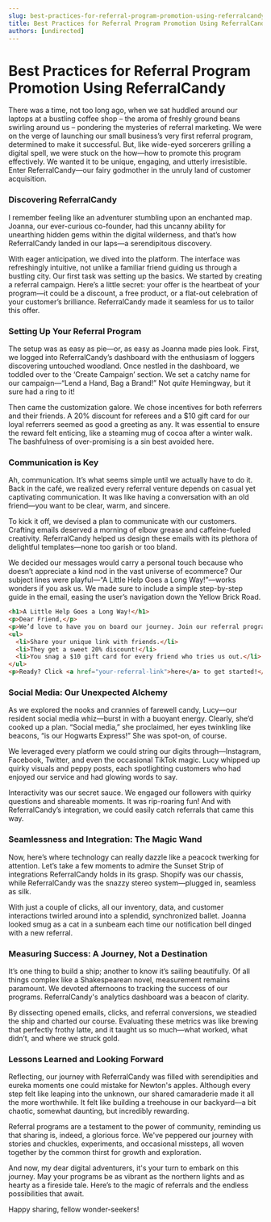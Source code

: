 ```yaml
---
slug: best-practices-for-referral-program-promotion-using-referralcandy
title: Best Practices for Referral Program Promotion Using ReferralCandy
authors: [undirected]
---
```



# Best Practices for Referral Program Promotion Using ReferralCandy

There was a time, not too long ago, when we sat huddled around our laptops at a bustling coffee shop – the aroma of freshly ground beans swirling around us – pondering the mysteries of referral marketing. We were on the verge of launching our small business’s very first referral program, determined to make it successful. But, like wide-eyed sorcerers grilling a digital spell, we were stuck on the how—how to promote this program effectively. We wanted it to be unique, engaging, and utterly irresistible. Enter ReferralCandy—our fairy godmother in the unruly land of customer acquisition. 

### Discovering ReferralCandy 

I remember feeling like an adventurer stumbling upon an enchanted map. Joanna, our ever-curious co-founder, had this uncanny ability for unearthing hidden gems within the digital wilderness, and that’s how ReferralCandy landed in our laps—a serendipitous discovery. 

With eager anticipation, we dived into the platform. The interface was refreshingly intuitive, not unlike a familiar friend guiding us through a bustling city. Our first task was setting up the basics. We started by creating a referral campaign. Here’s a little secret: your offer is the heartbeat of your program—it could be a discount, a free product, or a flat-out celebration of your customer’s brilliance. ReferralCandy made it seamless for us to tailor this offer. 

### Setting Up Your Referral Program

The setup was as easy as pie—or, as easy as Joanna made pies look. First, we logged into ReferralCandy’s dashboard with the enthusiasm of loggers discovering untouched woodland. Once nestled in the dashboard, we toddled over to the ‘Create Campaign’ section. We set a catchy name for our campaign—“Lend a Hand, Bag a Brand!” Not *quite* Hemingway, but it sure had a ring to it!

Then came the customization galore. We chose incentives for both referrers and their friends. A 20% discount for referees and a $10 gift card for our loyal referrers seemed as good a greeting as any. It was essential to ensure the reward felt enticing, like a steaming mug of cocoa after a winter walk. The bashfulness of over-promising is a sin best avoided here.

### Communication is Key

Ah, communication. It’s what seems simple until we actually have to do it. Back in the café, we realized every referral venture depends on casual yet captivating communication. It was like having a conversation with an old friend—you want to be clear, warm, and sincere.

To kick it off, we devised a plan to communicate with our customers. Crafting emails deserved a morning of elbow grease and caffeine-fueled creativity. ReferralCandy helped us design these emails with its plethora of delightful templates—none too garish or too bland. 

We decided our messages would carry a personal touch because who doesn’t appreciate a kind nod in the vast universe of ecommerce? Our subject lines were playful—“A Little Help Goes a Long Way!”—works wonders if you ask us. We made sure to include a simple step-by-step guide in the email, easing the user’s navigation down the Yellow Brick Road.

```html
<h1>A Little Help Goes a Long Way!</h1>
<p>Dear Friend,</p>
<p>We’d love to have you on board our journey. Join our referral program today and enjoy exclusive rewards!</p>
<ul>
  <li>Share your unique link with friends.</li>
  <li>They get a sweet 20% discount!</li>
  <li>You snag a $10 gift card for every friend who tries us out.</li>
</ul>
<p>Ready? Click <a href="your-referral-link">here</a> to get started!</p>
```

### Social Media: Our Unexpected Alchemy

As we explored the nooks and crannies of farewell candy, Lucy—our resident social media whiz—burst in with a buoyant energy. Clearly, she’d cooked up a plan. “Social media,” she proclaimed, her eyes twinkling like beacons, “is our Hogwarts Express!” She was spot-on, of course.

We leveraged every platform we could string our digits through—Instagram, Facebook, Twitter, and even the occasional TikTok magic. Lucy whipped up quirky visuals and peppy posts, each spotlighting customers who had enjoyed our service and had glowing words to say.

Interactivity was our secret sauce. We engaged our followers with quirky questions and shareable moments. It was rip-roaring fun! And with ReferralCandy’s integration, we could easily catch referrals that came this way. 

### Seamlessness and Integration: The Magic Wand

Now, here’s where technology can really dazzle like a peacock twerking for attention. Let’s take a few moments to admire the Sunset Strip of integrations ReferralCandy holds in its grasp. Shopify was our chassis, while ReferralCandy was the snazzy stereo system—plugged in, seamless as silk.

With just a couple of clicks, all our inventory, data, and customer interactions twirled around into a splendid, synchronized ballet. Joanna looked smug as a cat in a sunbeam each time our notification bell dinged with a new referral.

### Measuring Success: A Journey, Not a Destination

It’s one thing to build a ship; another to know it’s sailing beautifully. Of all things complex like a Shakespearean novel, measurement remains paramount. We devoted afternoons to tracking the success of our programs. ReferralCandy's analytics dashboard was a beacon of clarity. 

By dissecting opened emails, clicks, and referral conversions, we steadied the ship and charted our course. Evaluating these metrics was like brewing that perfectly frothy latte, and it taught us so much—what worked, what didn’t, and where we struck gold.

### Lessons Learned and Looking Forward

Reflecting, our journey with ReferralCandy was filled with serendipities and eureka moments one could mistake for Newton's apples. Although every step felt like leaping into the unknown, our shared camaraderie made it all the more worthwhile. It felt like building a treehouse in our backyard—a bit chaotic, somewhat daunting, but incredibly rewarding.

Referral programs are a testament to the power of community, reminding us that sharing is, indeed, a glorious force. We've peppered our journey with stories and chuckles, experiments, and occasional missteps, all woven together by the common thirst for growth and exploration.

And now, my dear digital adventurers, it's your turn to embark on this journey. May your programs be as vibrant as the northern lights and as hearty as a fireside tale. Here’s to the magic of referrals and the endless possibilities that await.

Happy sharing, fellow wonder-seekers!
